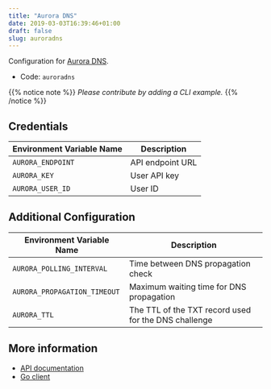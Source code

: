 ```yaml
---
title: "Aurora DNS"
date: 2019-03-03T16:39:46+01:00
draft: false
slug: auroradns
---
```


<!-- THIS DOCUMENTATION IS AUTO-GENERATED. PLEASE DO NOT EDIT. -->
<!-- providers/dns/auroradns/auroradns.toml -->
<!-- THIS DOCUMENTATION IS AUTO-GENERATED. PLEASE DO NOT EDIT. -->


Configuration for [Aurora DNS](https://www.pcextreme.com/aurora/dns).


<!--more-->

- Code: `auroradns`

{{% notice note %}}
_Please contribute by adding a CLI example._
{{% /notice %}}




## Credentials

| Environment Variable Name | Description |
|-----------------------|-------------|
| `AURORA_ENDPOINT` | API endpoint URL |
| `AURORA_KEY` | User API key |
| `AURORA_USER_ID` | User ID |


## Additional Configuration

| Environment Variable Name | Description |
|--------------------------------|-------------|
| `AURORA_POLLING_INTERVAL` | Time between DNS propagation check |
| `AURORA_PROPAGATION_TIMEOUT` | Maximum waiting time for DNS propagation |
| `AURORA_TTL` | The TTL of the TXT record used for the DNS challenge |




## More information

- [API documentation](https://libcloud.readthedocs.io/en/latest/dns/drivers/auroradns.html#api-docs)
- [Go client](https://github.com/nrdcg/auroradns)

<!-- THIS DOCUMENTATION IS AUTO-GENERATED. PLEASE DO NOT EDIT. -->
<!-- providers/dns/auroradns/auroradns.toml -->
<!-- THIS DOCUMENTATION IS AUTO-GENERATED. PLEASE DO NOT EDIT. -->
